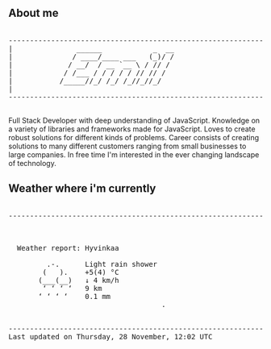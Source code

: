 ## About me

<pre>

--------------------------------------------------------------------------------------
|			    ______            _  __
|			   / ____/____ ___   (_)/ /
|			  / __/  / __ `__ \ / // / 
|			 / /___ / / / / / // // /  
|			/_____//_/ /_/ /_//_//_/   
|                           
--------------------------------------------------------------------------------------

</pre>

Full Stack Developer with deep understanding of JavaScript. Knowledge on a variety of libraries and frameworks made for JavaScript. Loves to create robust solutions for different kinds of problems. Career consists of creating solutions to many different customers ranging from small businesses to large companies. In free time I'm interested in the ever changing landscape of technology. 



## Weather where i'm currently  

<pre>

--------------------------------------------------------------------------------------


 
  Weather report: Hyvinkaa  
    
         .-.      Light rain shower  
        (   ).    +5(4) °C  
       (___(__)   ↓ 4 km/h  
        ‘ ‘ ‘ ‘   9 km  
       ‘ ‘ ‘ ‘    0.1 mm  
                                    .


--------------------------------------------------------------------------------------
Last updated on Thursday, 28 November, 12:02 UTC
</pre>
